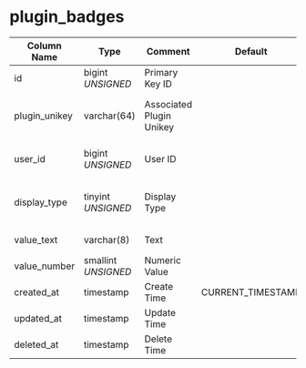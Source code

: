 # plugin_badges

| Column Name | Type | Comment | Default | Null | Remark |
| --- | --- | --- | --- | --- | --- |
| id | bigint *UNSIGNED* | Primary Key ID |  | NO | Auto Increment |
| plugin_unikey | varchar(64) | Associated Plugin Unikey |  | NO | Related field [plugins->unikey](../plugins/plugins.md) |
| user_id | bigint *UNSIGNED* | User ID |  | NO | Related field [users->id](../users/users.md) |
| display_type | tinyint *UNSIGNED* | Display Type |  | NO | 1. Red dot / 2. Text / 3. Number |
| value_text | varchar(8) | Text |  | YES | Pure text content |
| value_number | smallint *UNSIGNED* | Numeric Value |  | YES | Numeric content |
| created_at | timestamp | Create Time | CURRENT_TIMESTAMP | NO |  |
| updated_at | timestamp | Update Time |  | YES |  |
| deleted_at | timestamp | Delete Time |  | YES |  |
